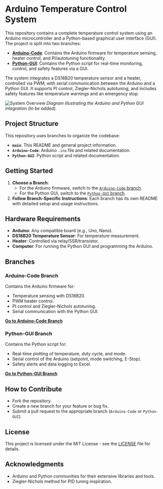 # Arduino Temperature Control System

This repository contains a complete temperature control system using an Arduino microcontroller and a Python-based graphical user interface (GUI). The project is split into two branches:

- **[Arduino-Code](#arduino-code-branch)**: Contains the Arduino firmware for temperature sensing, heater control, and PI/autotuning functionality.
- **[Python-GUI](#python-gui-branch)**: Contains the Python script for real-time monitoring, control, and safety features via a GUI.

The system integrates a DS18B20 temperature sensor and a heater, controlled via PWM, with serial communication between the Arduino and a Python GUI. It supports PI control, Ziegler-Nichols autotuning, and includes safety features like temperature warnings and an emergency stop.

![System Overview](system_overview.png)
*Diagram illustrating the Arduino and Python GUI integration (to be added).*

## Project Structure
This repository uses branches to organize the codebase:
- **`main`**: This README and general project information.
- **`Arduino-Code`**: Arduino `.ino` file and related documentation.
- **`Python-GUI`**: Python script and related documentation.

## Getting Started
1. **Choose a Branch**:
   - For the Arduino firmware, switch to the [`Arduino-Code` branch](#arduino-code-branch).
   - For the Python GUI, switch to the [`Python-GUI` branch](#python-gui-branch).
2. **Follow Branch-Specific Instructions**: Each branch has its own README with detailed setup and usage instructions.

## Hardware Requirements
- **Arduino**: Any compatible board (e.g., Uno, Nano).
- **DS18B20 Temperature Sensor**: For temperature measurement.
- **Heater**: Controlled via relay/SSR/transistor.
- **Computer**: For running the Python GUI and programming the Arduino.

## Branches

### Arduino-Code Branch
Contains the Arduino firmware for:
- Temperature sensing with DS18B20.
- PWM heater control.
- PI control and Ziegler-Nichols autotuning.
- Serial communication with the Python GUI.

[**Go to Arduino-Code Branch**](
https://github.com/Gautham-Dev007/PID-AutoTuning/tree/Arduino-Code)

### Python-GUI Branch
Contains the Python script for:
- Real-time plotting of temperature, duty cycle, and mode.
- Serial control of the Arduino (setpoint, mode switching, E-Stop).
- Safety alerts and data logging to Excel.

[**Go to Python-GUI Branch**](
https://github.com/Gautham-Dev007/PID-AutoTuning/tree/Python-GUI)

## How to Contribute
- Fork the repository.
- Create a new branch for your feature or bug fix.
- Submit a pull request to the appropriate branch (`Arduino-Code` or `Python-GUI`).

## License
This project is licensed under the MIT License - see the [LICENSE](LICENSE) file for details.

## Acknowledgments
- Arduino and Python communities for their extensive libraries and tools.
- Ziegler-Nichols method for PID tuning inspiration.
